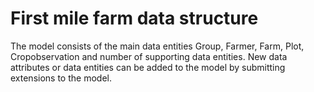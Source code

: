 # First mile farm data structure

The model consists of the main data entities Group, Farmer, Farm, Plot, Cropobservation and number of supporting data entities. New data attributes or data entities can be added to the model by submitting extensions to the model.  

<script src="../_static/docson/widget.js" data-schema="../../_static/Firstmilefarmerdatab"></script>


